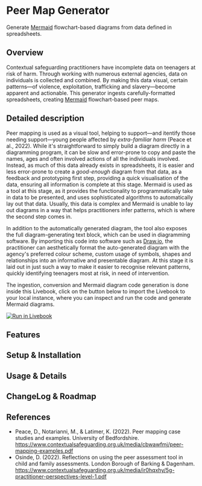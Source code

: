 # Peer Map Generator

Generate [Mermaid](https://mermaid.js.org/) flowchart-based diagrams from data
defined in spreadsheets.

## Overview

Contextual safeguarding practitioners have incomplete data on teenagers at risk
of harm. Through working with numerous external agencies, data on individuals is
collected and combined. By making this data visual, certain patterns—of
violence, exploitation, trafficking and slavery—become apparent and actionable.
This generator ingests carefully-formatted spreadsheets, creating
[Mermaid](https://mermaid.js.org/) flowchart-based peer maps.

## Detailed description

Peer mapping is used as a visual tool, helping to support—and itentify those
needing support—young people affected by _extra-familiar harm_ (Peace et al.,
2022). While it's straightforward to simply build a diagram directly in a
diagramming program, it can be slow and error-prone to copy and paste the names,
ages and often involved actions of all the individuals involved. Instead, as
much of this data already exists in spreadsheets, it is easier and less
error-prone to create a _good-enough_ diagram from that data, as a feedback and
prototyping first step, providing a quick visualisation of the data, ensuring
all information is complete at this stage. Mermaid is used as a tool at this
stage, as it provides the functionality to programmatically take in data to be
presented, and uses sophisticated algorithms to automatically lay out that data.
Usually, this data is complex and Mermaid is unable to lay out diagrams in a way
that helps practitioners infer patterns, which is where the second step comes
in.

In addition to the automatically generated diagram, the tool also exposes the
full diagram-generating text block, which can be used in diagramming software.
By importing this code into software such as [Draw.io](https://www.drawio.com/),
the practitioner can aesthetically format the auto-generated diagram with the
agency's preferred colour scheme, custom usage of symbols, shapes and
relationships into an informative and presentable diagram. At this stage it is
laid out in just such a way to make it easier to recognise relevant patterns,
quickly identifying teenagers most at risk, in need of intervention.

The ingestion, conversion and Mermaid diagram code generation is done inside
this Livebook, click on the button below to import the Livebook to your local
instance, where you can inspect and run the code and generate Mermaid diagrams.

[![Run in Livebook](https://livebook.dev/badge/v1/pink.svg)](https://livebook.dev/run?url=https%3A%2F%2Fgithub.com%2Fsachamasry%2Fpeer-map-generator%2Fblob%2Fmain%2FPeer-map-generator.livemd)

## Features


## Setup & Installation


## Usage & Details


## ChangeLog & Roadmap


## References

* Peace, D., Notarianni, M., & Latimer, K. (2022). Peer mapping case studies and examples. University of Bedfordshire. https://www.contextualsafeguarding.org.uk/media/cbwawfmj/peer-mapping-examples.pdf
* Osinde, D. (2022). Reflections on using the peer assessment tool in child and family assessments. London Borough of Barking & Dagenham. https://www.contextualsafeguarding.org.uk/media/ir0hqxhy/5g-practitioner-perspectives-level-1.pdf

